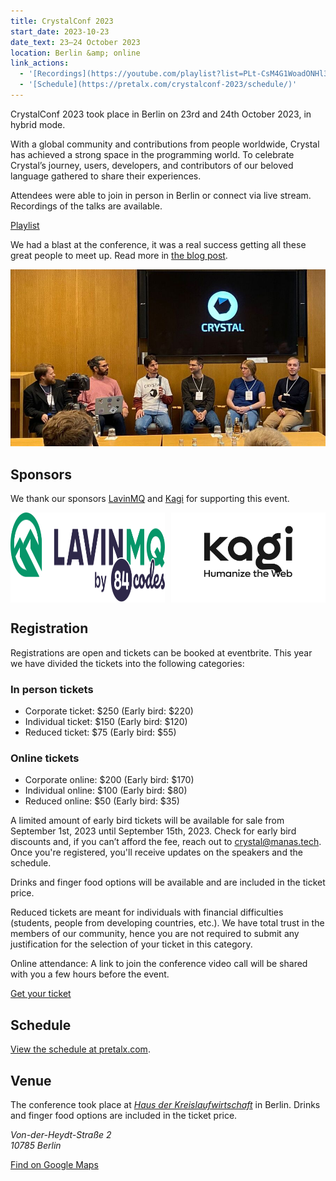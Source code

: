 ```yaml
---
title: CrystalConf 2023
start_date: 2023-10-23
date_text: 23–24 October 2023
location: Berlin &amp; online
link_actions:
  - '[Recordings](https://youtube.com/playlist?list=PLt-CsM4G1WoadONHl3zPN_Ts5PqH8TgMZ)'
  - '[Schedule](https://pretalx.com/crystalconf-2023/schedule/)'
---
```


CrystalConf 2023 took place in Berlin on 23rd and 24th October 2023, in hybrid mode.

With a global community and contributions from people worldwide, Crystal has achieved a strong space in the programming world.
To celebrate Crystal’s journey, users, developers, and contributors of our beloved language gathered to share their experiences.

Attendees were able to join in person in Berlin or connect via live stream. Recordings of the talks are available.

[Playlist](https://youtube.com/playlist?list=PLt-CsM4G1WoadONHl3zPN_Ts5PqH8TgMZ)

We had a blast at the conference, it was a real success getting all these great people to meet up. Read more in [the blog post](/2023/11/09/memories-from-crystalconf/).

![Photo from the panel discussion](/assets/events/crystalconf2023/panel.jpg)

## Sponsors

We thank our sponsors [LavinMQ](https://lavinmq.com/) and [Kagi](https://kagi.com/) for supporting this event.

<div style="display: flex; gap: 10px;">
  <a href="https://lavinmq.com/" style="display: flex;">
    <img src="/assets/sponsors/lavinmq-84codes-dark.svg" width="260" alt="Logo of LavinMQ">
  </a>
  <a href="https://kagi.com/" style="display: flex;">
    <img src="/assets/sponsors/kagi.svg" width="260" alt="Logo of Kagi">
  </a>
</div>

## Registration

Registrations are open and tickets can be booked at eventbrite. This year we have divided the tickets into the following categories:

### In person tickets

- Corporate ticket: $250 (Early bird: $220)
- Individual ticket: $150 (Early bird: $120)
- Reduced ticket: $75 (Early bird: $55)

### Online tickets

- Corporate online: $200 (Early bird: $170)
- Individual online: $100 (Early bird: $80)
- Reduced online: $50 (Early bird: $35)

A limited amount of early bird tickets will be available for sale from September 1st, 2023 until September 15th, 2023.
Check for early bird discounts and, if you can’t afford the fee, reach out to [crystal@manas.tech](mailto:crystal@manas.tech).
Once you're registered, you'll receive updates on the speakers and the schedule.

Drinks and finger food options will be available and are included in the ticket price.

Reduced tickets are meant for individuals with financial difficulties (students, people from developing countries, etc.).
We have total trust in the members of our community, hence you are not required to submit any justification for the selection of your ticket in this category.

Online attendance: A link to join the conference video call will be shared with you a few hours before the event.

[Get your ticket](https://www.eventbrite.com.ar/e/crystalconf-2023-tickets-665244563397)

## Schedule

[View the schedule at pretalx.com](https://pretalx.com/crystalconf-2023/schedule/).

## Venue

The conference took place at [*Haus der Kreislaufwirtschaft*](https://www.bde.de/presse/haus-der-krw/) in Berlin.
Drinks and finger food options are included in the ticket price.

<address>
  Von-der-Heydt-Straße 2<br/>
  10785 Berlin
</address>

[Find on Google Maps](https://goo.gl/maps/H7ZYykVD2F7BDJeQ9)
